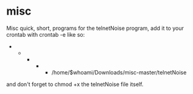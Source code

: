 # misc
Misc quick, short, programs
for the telnetNoise program, add it to your crontab with crontab -e like so:

* * * * * /home/$whoami/Downloads/misc-master/telnetNoise

and don't forget to chmod +x the telnetNoise file itself.
